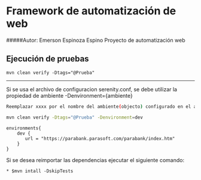 # Framework de automatización de web
#####Autor: Emerson Espinoza Espino
Proyecto de automatización web

Ejecución de pruebas
---
    mvn clean verify -Dtags="@Prueba"
---

Si se usa el archivo de configuracion serenity.conf, se debe utilizar la propiedad de ambiente -Denvironment={ambiente}

```bash
Reemplazar xxxx por el nombre del ambiente(objecto) configurado en el archivo serenity.conf

mvn clean verify -Dtags="@Prueba" -Denvironment=dev
```

```
environments{
    dev {
       url = "https://parabank.parasoft.com/parabank/index.htm"
    }
}
```

Si se desea reimportar las dependencias ejecutar el siguiente comando:
    
    * $mvn intall -DskipTests
    